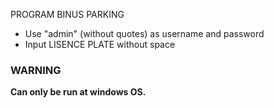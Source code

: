 PROGRAM BINUS PARKING

- Use "admin" (without quotes) as username and password
- Input LISENCE PLATE without space

### WARNING
**Can only be run at windows OS.**
